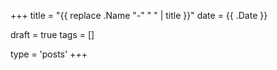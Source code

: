 +++
title = "{{ replace .Name "-" " " | title }}"
date = {{ .Date }}

draft = true
tags = []

type = 'posts'
+++
